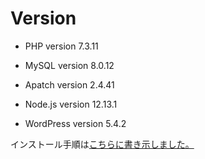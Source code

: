 # Version

* PHP version 7.3.11

* MySQL version 8.0.12

* Apatch version 2.4.41

* Node.js version 12.13.1

* WordPress version 5.4.2

インストール手順は[こちらに書き示しました。](https://shinya-it.com/wordpress/postcss_install?link=github)
